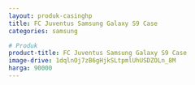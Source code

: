 ```yaml
---
layout: produk-casinghp
title: FC Juventus Samsung Galaxy S9 Case
categories: samsung

# Produk
product-title: FC Juventus Samsung Galaxy S9 Case
image-drive: 1dqlnOj7zB6gHjkSLtpmlUhUSDZOLn_8M
harga: 90000
---
```

